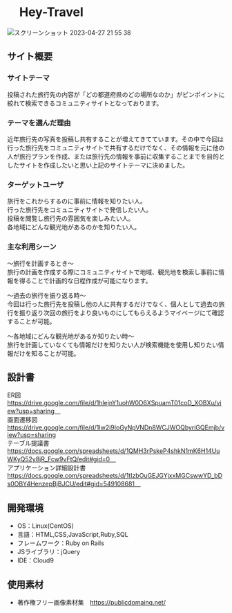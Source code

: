 # 　Hey-Travel
![スクリーンショット 2023-04-27 21 55 38](https://user-images.githubusercontent.com/123183278/234868382-c2d75bd4-21ac-4a81-8787-bfb13b430d31.png)


## サイト概要

### サイトテーマ
投稿された旅行先の内容が「どの都道府県のどの場所なのか」がピンポイントに絞れて検索できるコミュニティサイトとなっております。


### テーマを選んだ理由
近年旅行先の写真を投稿し共有することが増えてきてています。その中で今回は行った旅行先をコミュニティサイトで共有するだけでなく、その情報を元に他の人が旅行プランを作成、または旅行先の情報を事前に収集することまでを目的としたサイトを作成したいと思い上記のサイトテーマに決めました。


### ターゲットユーザ
旅行をこれからするのに事前に情報を知りたい人。<br>
行った旅行先をコミュニティサイトで発信したい人。<br>
投稿を閲覧し旅行先の雰囲気を楽しみたい人。<br>
各地域にどんな観光地があるのかを知りたい人。


### 主な利用シーン
〜旅行を計画するとき〜<br>
旅行の計画を作成する際にコミュニティサイトで地域、観光地を検索し事前に情報を得ることで計画的な日程作成が可能になります。

〜過去の旅行を振り返る時〜<br>
今回は行った旅行先を投稿し他の人に共有するだけでなく、個人として過去の旅行を振り返り次回の旅行をより良いものにしてもらえるようマイページにて確認することが可能。

〜各地域にどんな観光地があるか知りたい時〜<br>
旅行を計画していなくても情報だけを知りたい人が検索機能を使用し知りたい情報だけを知ることが可能。

## 設計書
ER図<br>
https://drive.google.com/file/d/1hlejnY1uohW0D6XSpuamT01coD_XOBXu/view?usp=sharing　<br>
画面遷移図<br> 
https://drive.google.com/file/d/1Iw2i9IoGyNpVNDn8WCJWOQbyriGQEmjb/view?usp=sharing<br>
テーブル提議書<br>
https://docs.google.com/spreadsheets/d/1QMH3rPskeP4shkN1mK6H14UuWKyQ52y8jR_Fcw9vFtQ/edit#gid=0　<br>
アプリケーション詳細設計書<br>
https://docs.google.com/spreadsheets/d/1tIzbOuGEJGYjxxMGCswwYD_bDs0OBY4HenzepBjBJCU/edit#gid=549108681　

## 開発環境 
-  OS：Linux(CentOS)
- 言語：HTML,CSS,JavaScript,Ruby,SQL
- フレームワーク：Ruby on Rails
- JSライブラリ：jQuery
- IDE：Cloud9

## 使用素材
- 著作権フリー画像素材集　https://publicdomainq.net/



